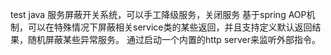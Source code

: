 test
java 服务屏蔽开关系统，可以手工降级服务，关闭服务 基于spring AOP机制，可以在特殊情况下屏蔽相关service类的某些返回，并且支持定义默认返回结果，随机屏蔽某些异常服务。 通过启动一个内置的http server来监听外部指令。
